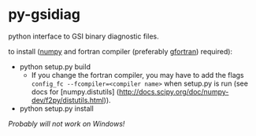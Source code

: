 # py-gsidiag
python interface to GSI binary diagnostic files.

to install ([numpy](http://numpy.org) and fortran compiler (preferably
[gfortran](https://gcc.gnu.org/wiki/GFortran)) required):

* python setup.py build
   - If you change the fortran compiler, you may have to add the
flags `config_fc --fcompiler=<compiler name>` when setup.py is run
(see docs for [numpy.distutils] (http://docs.scipy.org/doc/numpy-dev/f2py/distutils.html)).
* python setup.py install

*Probably will not work on Windows!*
